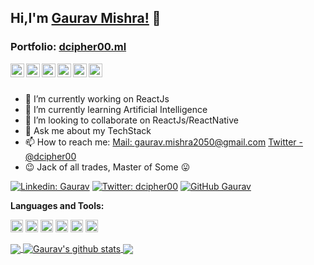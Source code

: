 ## Hi,I'm [Gaurav Mishra!]() 👋

### Portfolio: [dcipher00.ml](https://dcipher00.ml/)

<a href="https://twitter.com/dcipher00">
  <img align="left" alt="Gaurav's Twitter" width="22px" src="https://cdn.jsdelivr.net/npm/simple-icons@v3/icons/twitter.svg" />
</a>
<a href="https://www.linkedin.com/in/gaurav-mishra-9a1959110/">
  <img align="left" alt="Gaurav's Linkdein" width="22px" src="https://cdn.jsdelivr.net/npm/simple-icons@v3/icons/linkedin.svg" />
</a>
<a href="https://github.com/dcipher00">
  <img align="left" alt="Gaurav's Github" width="22px" src="https://cdn.jsdelivr.net/npm/simple-icons@v3/icons/github.svg" />
</a>
<a href="https://t.me/dcipher00">
  <img align="left" alt="Gaurav's Telegram" width="22px" src="https://cdn.jsdelivr.net/npm/simple-icons@v3/icons/telegram.svg" />
</a>
<a href="https://www.instagram.com/vicky__pedia__/">
  <img align="left" alt="Gaurav's Instagram" width="22px" src="https://cdn.jsdelivr.net/npm/simple-icons@v3/icons/instagram.svg" />
</a>
<a href="https://www.facebook.com/dcipher00/">
  <img align="left" alt="Gaurav's Facebook" width="22px" src="https://cdn.jsdelivr.net/npm/simple-icons@v3/icons/facebook.svg" />
</a>

<br/>
<br/>

- 🔭 I’m currently working on ReactJs
- 🌱 I’m currently learning Artificial Intelligence
- 👯 I’m looking to collaborate on ReactJs/ReactNative
- 💬 Ask me about my TechStack
- 📫 How to reach me: [Mail: gaurav.mishra2050@gmail.com](mailto:gaurav.mishra2050@gmail.com)   [Twitter - @dcipher00](https://twitter.com/dcipher00)
- :wink: Jack of all trades, Master of Some :stuck_out_tongue:

[![Linkedin: Gaurav](https://img.shields.io/badge/-gaurav-blue?style=flat-square&logo=Linkedin&logoColor=white&link=https://www.linkedin.com/in/gaurav-mishra-9a1959110/)](https://www.linkedin.com/in/gaurav-mishra-9a1959110/)
[![Twitter: dcipher00](https://img.shields.io/twitter/follow/dcipher00?style=social)](https://twitter.com/dcipher00)
[![GitHub Gaurav](https://img.shields.io/github/followers/dcipher00?label=follow&style=social)](https://github.com/dcipher00)

**Languages and Tools:**  

<code><img height="20" src="https://cdn4.iconfinder.com/data/icons/logos-3/600/React.js_logo-512.png"></code>
<code><img height="20" src="https://img.favpng.com/11/12/19/javascript-computer-software-software-development-programmer-web-application-png-favpng-WuPFsyAuMLj56ntXb4KtVNC7B.jpg"></code>
<code><img height="20" src="https://img.favpng.com/20/4/0/node-js-javascript-react-mean-angularjs-png-favpng-9jx9sihXGEqtr5xCmpXZtGFjQ.jpg"></code>
<code><img height="20" src="https://banner2.cleanpng.com/20180319/fye/kisspng-android-software-development-handheld-devices-scal-android-png-save-5ab05ca9ecd8b9.5806404315215074979701.jpg"></code>
<code><img height="20" src="https://i.dlpng.com/static/png/5289119-aws-architect-aws-contract-architect-scotland-aws-png-230_230_preview.png"></code>
<code><img height="20" src="https://banner2.cleanpng.com/20180609/fe/kisspng-firebase-cloud-messaging-google-cloud-messaging-api-as-a-service-5b1bf782ded510.0849635015285594909127.jpg"></code>


<a href="https://github.com/dcipher00">
  <img align="center" src="https://github-readme.dcipher00.vercel.app
/api/top-langs/?username=dcipher00&theme=dark&hide_langs_below=1&count_private=true" />
</a>
<a href="https://github.com/dcipher00">
 <img align="center" src="https://github-readme.dcipher00.vercel.app
/api?username=dcipher00&&show_icons=true&title_color=ffffff&icon_color=bb2acf&count_private=true&text_color=daf7dc&bg_color=151515"" alt="Gaurav's github stats"/>
</a>

<a href="https://github.com/dcipher00/Frindi">
  <img align="center" src="https://github-readme.dcipher00.vercel.app
/api/pin/?username=dcipher00&repo=Frindi&theme=dark" />

</a>
